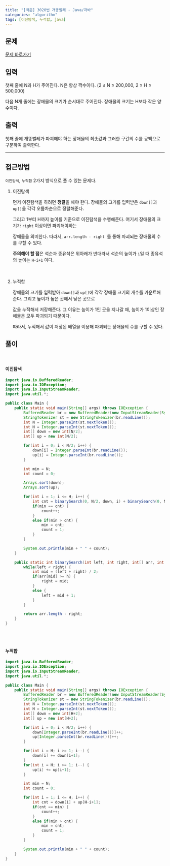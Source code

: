 ```yaml
---
title: "[백준] 3020번 개똥벌레 - Java/자바"
categories: "algorithm"
tags: [이진탐색, 누적합, java]
---
```


## 문제

[문제 바로가기](https://www.acmicpc.net/problem/3020)

## 입력

첫째 줄에 N과 H가 주어진다. N은 항상 짝수이다. (2 ≤ N ≤ 200,000, 2 ≤ H ≤ 500,000)

다음 N개 줄에는 장애물의 크기가 순서대로 주어진다. 장애물의 크기는 H보다 작은 양수이다.

## 출력

첫째 줄에 개똥벌레가 파괴해야 하는 장애물의 최솟값과 그러한 구간의 수를 공백으로 구분하여 출력한다.



---



## 접근방법

`이진탐색`, `누적합` 2가지 방식으로 풀 수 있는 문제다. <br>

1. 이진탐색<br>

   먼저 이진탐색을 하려면 **정렬**을 해야 한다.  장애물의 크기를 입력받은 `down[]`과 `up[]`을 각각 오름차순으로 정렬해준다. 

   그리고 1부터 H까지 높이를 기준으로 이진탐색을 수행해준다. 여기서 장애물의 크기가 `right`  이상이면 파괴해야하는 

   장애물을 의미한다. 따라서, `arr.length - right `를 통해 파괴되는 장애물의 수를 구할 수 있다.

   **주의해야 할 점**은 석순과 종유석은 위아래가 반대라서 석순의 높이가 `i`일 때 종유석의 높이는 `H-i+1` 이다. <br><br><br>

2. 누적합

   장애물의 크기를 입력받아 `down[]`과 `up[]`에 각각 장애물 크기의 개수를 카운트해준다. 그리고 높이가 높은 곳에서 낮은 곳으로 

   값을 누적해서 저장해준다. 그 이유는 높이가 1인 곳을 지나갈 때, 높이가 1이상인 장애물은 모두 파괴되기 때문이다. 

   따라서, 누적해서 값이 저장된 배열을 이용해 파괴되는 장애물의 수를 구할 수 있다.



## 풀이

<br>

#### 이진탐색

```java
import java.io.BufferedReader;
import java.io.IOException;
import java.io.InputStreamReader;
import java.util.*;

public class Main {
    public static void main(String[] args) throws IOException {
        BufferedReader br = new BufferedReader(new InputStreamReader(System.in));
        StringTokenizer st = new StringTokenizer(br.readLine());
        int N = Integer.parseInt(st.nextToken());
        int H = Integer.parseInt(st.nextToken());
        int[] down = new int[N/2];
        int[] up = new int[N/2];

        for(int i = 0; i < N/2; i++) {
            down[i] = Integer.parseInt(br.readLine());
            up[i] = Integer.parseInt(br.readLine());
        }

        int min = N;
        int count = 0;

        Arrays.sort(down);
        Arrays.sort(up);

        for(int i = 1; i <= H; i++) {
            int cnt = binarySearch(0, N/2, down, i) + binarySearch(0, N/2, up, H-i+1);
            if(min == cnt) {
                count++;
            }
            else if(min > cnt) {
                min = cnt;
                count = 1;
            }
        }

        System.out.println(min + " " + count);
    }

    public static int binarySearch(int left, int right, int[] arr, int h) {
        while(left < right) {
            int mid = (left + right) / 2;
            if(arr[mid] >= h) {
                right = mid;
            }
            else {
                left = mid + 1;
            }
        }

        return arr.length - right;
    }
}
```

<br><br>

#### 누적합

```java
import java.io.BufferedReader;
import java.io.IOException;
import java.io.InputStreamReader;
import java.util.*;

public class Main {
    public static void main(String[] args) throws IOException {
        BufferedReader br = new BufferedReader(new InputStreamReader(System.in));
        StringTokenizer st = new StringTokenizer(br.readLine());
        int N = Integer.parseInt(st.nextToken());
        int H = Integer.parseInt(st.nextToken());
        int[] down = new int[H+2];
        int[] up = new int[H+2];

        for(int i = 0; i < N/2; i++) {
            down[Integer.parseInt(br.readLine())]++;
            up[Integer.parseInt(br.readLine())]++;
        }

        for(int i = H; i >= 1; i--) {
            down[i] += down[i+1];
        }
        for(int i = H; i >= 1; i--) {
            up[i] += up[i+1];
        }

        int min = N;
        int count = 0;

        for(int i = 1; i <= H; i++) {
            int cnt = down[i] + up[H-i+1];
            if(cnt == min) {
                count++;
            }
            else if(min > cnt) {
                min = cnt;
                count = 1;
            }
        }

        System.out.println(min + " " + count);
    }
}
```

